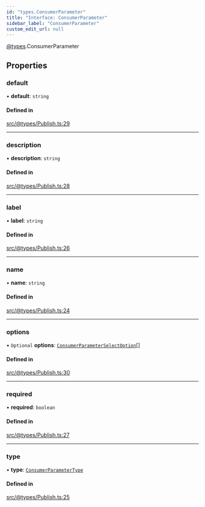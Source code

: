 ```yaml
---
id: "types.ConsumerParameter"
title: "Interface: ConsumerParameter"
sidebar_label: "ConsumerParameter"
custom_edit_url: null
---
```


[@types](../modules/types.md).ConsumerParameter

## Properties

### default

• **default**: `string`

#### Defined in

[src/@types/Publish.ts:29](https://github.com/deltaDAO/nautilus/blob/4fdb4db/src/@types/Publish.ts#L29)

___

### description

• **description**: `string`

#### Defined in

[src/@types/Publish.ts:28](https://github.com/deltaDAO/nautilus/blob/4fdb4db/src/@types/Publish.ts#L28)

___

### label

• **label**: `string`

#### Defined in

[src/@types/Publish.ts:26](https://github.com/deltaDAO/nautilus/blob/4fdb4db/src/@types/Publish.ts#L26)

___

### name

• **name**: `string`

#### Defined in

[src/@types/Publish.ts:24](https://github.com/deltaDAO/nautilus/blob/4fdb4db/src/@types/Publish.ts#L24)

___

### options

• `Optional` **options**: [`ConsumerParameterSelectOption`](../modules/types.md#consumerparameterselectoption)[]

#### Defined in

[src/@types/Publish.ts:30](https://github.com/deltaDAO/nautilus/blob/4fdb4db/src/@types/Publish.ts#L30)

___

### required

• **required**: `boolean`

#### Defined in

[src/@types/Publish.ts:27](https://github.com/deltaDAO/nautilus/blob/4fdb4db/src/@types/Publish.ts#L27)

___

### type

• **type**: [`ConsumerParameterType`](../modules/types.md#consumerparametertype)

#### Defined in

[src/@types/Publish.ts:25](https://github.com/deltaDAO/nautilus/blob/4fdb4db/src/@types/Publish.ts#L25)
